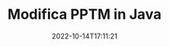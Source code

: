 ---
############################# Static ############################
layout: "auto-gen-editor"
date: 2022-10-14T17:11:21
draft: false
otherformats: doc docx docm dotx xls xlsx xlsm ppt pptx mobi epub html mhtml txt xml csv rtf odt msg eml

############################# Head ############################
head_title: "Editor PPTM: modifica PPTM in Java"
head_description: "Come modificare PPTM in Java utilizzando poche righe di codice? Usa le API di elaborazione dei documenti di GroupDocs per modificare, aggiornare e salvare oltre 30 formati di file."

############################# Header ############################
title: "Modifica PPTM in Java"
description: "Modifica PPTM efficace e affidabile utilizzando GroupDocs.Editor lato server per API Java, senza l'uso di software come Microsoft o Open Office."
bg_image: "https://cms.admin.containerize.com/templates/aspose/App_Themes/V3/images/bg/header1.png"
bg_overlay: false
button:
    enable: true
    icon: "fas fa-arrow-down"
    label: "Scarica la prova gratuita"
    link: "https://downloads.groupdocs.com/editor/java"

############################# SubMenu ############################
submenu:
    enable: true

    left:
        img_alt: "GroupDocs.Editor for Java"
        image: "https://cms.admin.containerize.com/templates/groupdocs/images/product-logos/90x90-noborder/groupdocs-editor-java.png"
        product: "GroupDocs.Editor"
        platform: "Java"

    middle:
        button:

            # button loop
            - link: "https://apireference.groupdocs.com/editor/java"
              text: "Riferimento API"

            # button loop
            - link: "https://github.com/groupdocs-editor"
              text: "Esempi di codice"

            # button loop
            - link: "https://products.groupdocs.app/editor/family"
              text: "Dimostrazioni dal vivo"

            # button loop
            - link: "https://purchase.groupdocs.com/pricing/editor/java"
              text: "Prezzo"

    right:
        link_download: "https://downloads.groupdocs.com/editor"
        link_learn: "https://docs.groupdocs.com/editor/java"
        link_buy: "https://purchase.groupdocs.com"

############################# About ############################
about:
    enable: true
    title: "Informazioni sull'API GroupDocs.Editor for Java"
    content: |
        L'API [GroupDocs.Editor for Java](/it/editor/java/) è la scelta giusta per modificare documenti e presentazioni Microsoft Word, Excel, PowerPoint, Open Office. GroupDocs.Editor è un'API standalone adatta per sistemi lato server e back-end in cui sono richieste prestazioni elevate. Non dipende da alcun software come Microsoft o Open Office.

############################# Steps ############################
steps:
    enable: true
    title_left: "Passaggi per modificare PPTM in Java"
    content_left: |
        [GroupDocs.Editor for Java](/it/editor/java/) fornisce agli sviluppatori un modo semplice e diretto per modificare i file PPTM utilizzando poche righe di codice.
        * Crea un'istanza della classe `Editor` con percorso file obbligatorio o flusso di byte e classe `PresentationLoadOptions` facoltativa e carica il file PPTM
        * Crea e imposta l'istanza della classe `PresentationEditOptions` per il formato file PPTM
        * Chiama il metodo `Editor.Edit()` e ottieni il documento PPTM in formato HTML facilmente modificabile con qualsiasi editor WYSIWYG.
        * Chiama il metodo `Editor.Save()` e salva il file PPTM modificato usando la classe `PresentationSaveOptions`

        
    title_right: "Requisiti di sistema"
    content_right: |
        È possibile eseguire una modifica di base del documento con le API GroupDocs.Editor for Java implementando alcuni semplici passaggi. Le nostre API sono supportate su tutte le principali piattaforme e sistemi operativi. Prima di eseguire il codice seguente, assicurati di avere i seguenti prerequisiti installati sul tuo sistema.

        * Sistemi operativi: Microsoft Windows, Linux, MacOS
        * Ambienti di sviluppo: NetBeans, IntelliJ IDEA, Eclipse
        * Quadri: Java 7 (1.7) and above
        * Ottieni l'ultima versione di GroupDocs.Editor for Java scaricata da [Maven](https://repository.groupdocs.com/editor/)
        
    code: |        
        ```java
        // Load the PPTM file into Editor with the optional PresentationLoadOptions
        Editor editor = new Editor("source.pptm", new PresentationLoadOptions());

        // Create and adjust the edit options
        PresentationEditOptions editOptions = new PresentationEditOptions();
        editOptions.setSlideNumber(1);//select a slide to edit

        // Open input PPTM document for edit — obtain an intermediate document, that can be edited
        EditableDocument beforeEdit = editor.edit(editOptions);

        // Grab PPTM document content and associated resources from editable document
        string content = beforeEdit.getEmbeddedHtml();

        // Send the content to WYSIWYG-editor, edit it there, and send edited content back to the server-side
        // This step simulates a such operation
        string updatedContent = content.replace("Title", "Edited Title");

        // Grab edited content and resources from WYSIWYG-editor and create a new EditableDocument instance from it
        EditableDocument afterEdit = EditableDocument.fromMarkup(updatedContent, null);

        // Create a save options and select a desired output format
        PresentationSaveOptions saveOptions = new PresentationSaveOptions(PresentationFormats.Pptm);

        // Save edited PPTM document to the file
        editor.save(afterEdit, "edited.pptm", saveOptions);
        ```
        
############################# Demos ############################
demos:
    enable: true
    title: "PPTM Editor Demo live"
    content: |
        Modifica PPTM in questo momento visitando il sito web [GroupDocs.Editor Live Demos](https://products.groupdocs.app/editor/family).
        La demo dal vivo ha i seguenti vantaggi
        
############################# More Formats ############################
more_formats:
    enable: true
    title: "Altri editor supportati"
    content: |
        Puoi anche modificare altri formati di file. Si prega di consultare l'elenco completo di seguito.


############################# Back to top ###############################
back_to_top:
    enable: true
---